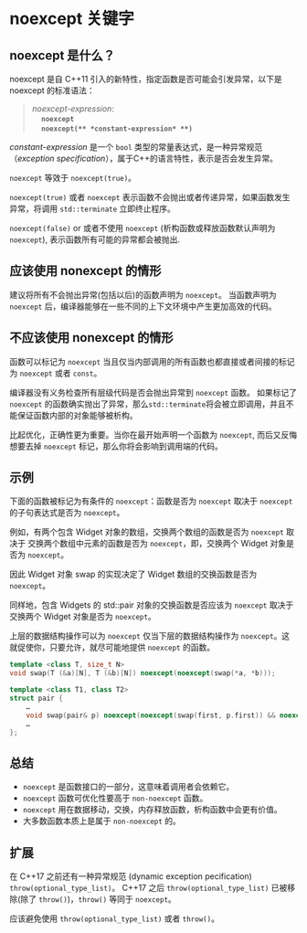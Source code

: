 # noexcept 关键字

## noexcept 是什么？

noexcept 是自 C++11 引入的新特性，指定函数是否可能会引发异常，以下是 noexcept 的标准语法：
> *noexcept-expression*:\
> &nbsp;&nbsp;&nbsp;&nbsp;**`noexcept`**\
> &nbsp;&nbsp;&nbsp;&nbsp;**`noexcept(** *constant-expression* **)`**

*constant-expression* 是一个 `bool` 类型的常量表达式，是一种异常规范（*exception specification*），属于C++的语言特性，表示是否会发生异常。

`noexcept` 等效于 `noexcept(true)`。

`noexcept(true)` 或者 `noexcept`  表示函数不会抛出或者传递异常，如果函数发生异常，将调用 `std::terminate` 立即终止程序。

`noexcept(false)` or 或者不使用 `noexcept` (析构函数或释放函数默认声明为 `noexcept`), 表示函数所有可能的异常都会被抛出.


## 应该使用 nonexcept 的情形

建议将所有不会抛出异常(包括以后)的函数声明为 `noexcept`。
当函数声明为 `noexcept` 后，编译器能够在一些不同的上下文环境中产生更加高效的代码。


## 不应该使用 nonexcept 的情形

函数可以标记为 `noexcept` 当且仅当内部调用的所有函数也都直接或者间接的标记为 `noexcept` 或者 `const`。

编译器没有义务检查所有层级代码是否会抛出异常到 `noexcept` 函数。
如果标记了 `noexcept` 的函数确实抛出了异常，那么`std::terminate`将会被立即调用，并且不能保证函数内部的对象能够被析构。

比起优化，正确性更为重要。当你在最开始声明一个函数为 `noexcept`, 而后又反悔想要去掉 `noexcept` 标记，那么你将会影响到调用端的代码。

## 示例


下面的函数被标记为有条件的 `noexcept`：函数是否为 `noexcept` 取决于 `noexcept` 的子句表达式是否为 `noexcept`。

例如，有两个包含 Widget 对象的数组，交换两个数组的函数是否为 `noexcept` 取决于 交换两个数组中元素的函数是否为 `noexcept`，即，交换两个 Widget 对象是否为 `noexcept`。

因此 Widget 对象 swap 的实现决定了 Widget 数组的交换函数是否为 `noexcept`。

同样地，包含 Widgets 的 std::pair 对象的交换函数是否应该为 `noexcept` 取决于交换两个 Widget 对象是否为 `noexcept`。 

上层的数据结构操作可以为 `noexcept` 仅当下层的数据结构操作为 `noexcept`。这就促使你，只要允许，就尽可能地提供 `noexcept` 的函数。

```cpp
template <class T, size_t N>
void swap(T (&a)[N], T (&b)[N]) noexcept(noexcept(swap(*a, *b))); 

template <class T1, class T2>
struct pair {
    …
    void swap(pair& p) noexcept(noexcept(swap(first, p.first)) && noexcept(swap(second, p.second)));
    …
};
```

## 总结
- `noexcept` 是函数接口的一部分，这意味着调用者会依赖它。
- `noexcept` 函数可优化性要高于 `non-noexcept` 函数。
- `noexcept` 用在数据移动，交换，内存释放函数，析构函数中会更有价值。
- 大多数函数本质上是属于 `non-noexcept` 的。


## 扩展

在 C++17 之前还有一种异常规范 (dynamic exception pecification) `throw(optional_type_list)`。
C++17 之后 `throw(optional_type_list)` 已被移除(除了 `throw()`)，`throw()` 等同于 `noexcept`。

应该避免使用 `throw(optional_type_list)` 或者 `throw()`。
```
